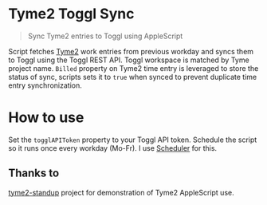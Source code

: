 # Tyme2 Toggl Sync

> Sync Tyme2 entries to Toggl using AppleScript

Script fetches [Tyme2](http://tyme-app.com/) work entries from previous workday and syncs them to Toggl using the Toggl REST API. Toggl workspace is matched by Tyme project name. `Billed` property on Tyme2 time entry is leveraged to store the status of sync, scripts sets it to `true` when synced to prevent duplicate time entry synchronization.

# How to use

Set the `togglAPIToken` property to your Toggl API token. Schedule the script so it runs once every workday (Mo-Fr). I use [Scheduler](http://www.macscheduler.net/) for this.

## Thanks to

[tyme2-standup](https://github.com/craig-davis/tyme2-standup) project for demonstration of Tyme2 AppleScript use.
